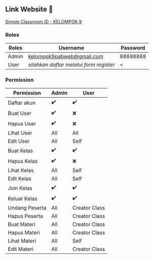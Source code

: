 ## Link Website 🔗 

<a href="https://kelompok9pabweb.masuk.id/">Simple Classroom ID - KELOMPOK 9</a>

### Roles

| Roles | Username | Password |
| ------------- | ------------- | ------------- |
| Admin | kelompok9pabweb@gmail.com | 88888888 |
| User |*silahkan daftar melalui form register*  | < |

### Permission

| Permission | Admin | User |
| ------------- | ------------- | ------------- |
| Daftar akun | ✔️ | ✔️ |
| Buat User | ✔️ | ❌ |
| Hapus User | ✔️ | ❌ |
| Lihat User | All  | All  |
| Edit User | All  | Self |
| Buat Kelas | ✔️ | ✔️ |
| Hapus Kelas  | ✔️ | ❌ |
| Lihat Kelas | All | Self |
| Edit Kelas | All  | Self |
| Join Kelas | ✔️ | ✔️ |
| Keluar Kelas | ✔️ | ✔️ |
| Undang Peserta | All | Creator Class |
| Hapus Peserta | All | Creator Class |
| Buat Materi | All | Creator Class |
| Hapus Materi  | All | Creator Class |
| Lihat Materi | All | Self |
| Edit Materi | All  | Creator Class |

